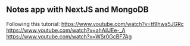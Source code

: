 ## Notes app with NextJS and MongoDB

Following this tutorial: 
https://www.youtube.com/watch?v=tt9hws5JGRc
https://www.youtube.com/watch?v=ahAilJEe-_A
https://www.youtube.com/watch?v=WSr0GcBF7Ag
